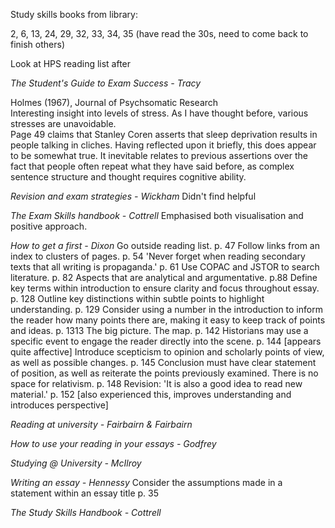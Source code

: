 Study skills books from library:

2, 6, 13, 24, 29, 32, 33, 34, 35 (have read the 30s, need to come back to finish others)

Look at HPS reading list after

<i>The Student's Guide to Exam Success - Tracy</i>

Holmes (1967), Journal of Psychsomatic Research<br>
  Interesting insight into levels of stress. As I have thought before, various stresses are unavoidable.<br>
  Page 49 claims that Stanley Coren asserts that sleep deprivation results in people talking in cliches. Having reflected upon it briefly, this does appear to be somewhat true. It inevitable relates to previous assertions over the fact that people often repeat what they have said before, as complex sentence structure and thought requires cognitive ability.
 
<i>Revision and exam strategies - Wickham</i>
  Didn't find helpful
  
<i>The Exam Skills handbook - Cottrell</i>
  Emphasised both visualisation and positive approach.
  
<i>How to get a first - Dixon </i>
  Go outside reading list. p. 47
  Follow links from an index to clusters of pages. p. 54
  'Never forget when reading secondary texts that all writing is propaganda.' p. 61
  Use COPAC and JSTOR to search literature. p. 82
  Aspects that are analytical and argumentative. p.88 
  Define key terms within introduction to ensure clarity and focus throughout essay. p. 128
  Outline key distinctions within subtle points to highlight understanding. p. 129
  Consider using a number in the introduction to inform the reader how many points there are, making it easy to keep track of points and ideas. p. 1313
  The big picture. The map. p. 142
  Historians may use a specific event to engage the reader directly into the scene. p. 144 [appears quite affective]
  Introduce scepticism to opinion and scholarly points of view, as well as possible changes. p. 145
  Conclusion must have clear statement of position, as well as reiterate the points previously examined. There is no space for relativism. p. 148
  Revision: 'It is also a good idea to read new material.' p. 152 [also experienced this, improves understanding and introduces perspective]
  
<i>Reading at university - Fairbairn & Fairbairn</i>



<i>How to use your reading in your essays - Godfrey</i>



<i>Studying @ University - McIlroy</i>



<i>Writing an essay - Hennessy </i>
Consider the assumptions made in a statement within an essay title p. 35



<i>The Study Skills Handbook - Cottrell</i>
